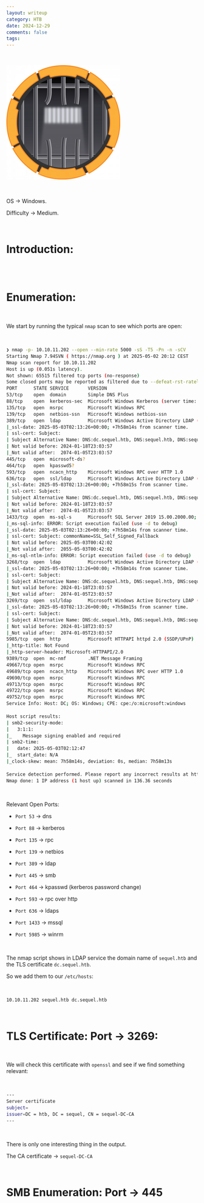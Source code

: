 ```yaml
---
layout: writeup
category: HTB
date: 2024-12-29
comments: false
tags: 
---
```


<br />

![1](../../../assets/images/Escape/1.png)

<br />

OS -> Windows.

Difficulty -> Medium.

<br />

# Introduction:

<br />



<br />

# Enumeration:

<br />

We start by running the typical `nmap` scan to see which ports are open:

<br />

```bash
❯ nmap -p- 10.10.11.202 --open --min-rate 5000 -sS -T5 -Pn -n -sCV
Starting Nmap 7.94SVN ( https://nmap.org ) at 2025-05-02 20:12 CEST
Nmap scan report for 10.10.11.202
Host is up (0.051s latency).
Not shown: 65515 filtered tcp ports (no-response)
Some closed ports may be reported as filtered due to --defeat-rst-ratelimit
PORT      STATE SERVICE       VERSION
53/tcp    open  domain        Simple DNS Plus
88/tcp    open  kerberos-sec  Microsoft Windows Kerberos (server time: 2025-05-03 02:11:56Z)
135/tcp   open  msrpc         Microsoft Windows RPC
139/tcp   open  netbios-ssn   Microsoft Windows netbios-ssn
389/tcp   open  ldap          Microsoft Windows Active Directory LDAP (Domain: sequel.htb0., Site: Default-First-Site-Name)
|_ssl-date: 2025-05-03T02:13:26+00:00; +7h58m14s from scanner time.
| ssl-cert: Subject: 
| Subject Alternative Name: DNS:dc.sequel.htb, DNS:sequel.htb, DNS:sequel
| Not valid before: 2024-01-18T23:03:57
|_Not valid after:  2074-01-05T23:03:57
445/tcp   open  microsoft-ds?
464/tcp   open  kpasswd5?
593/tcp   open  ncacn_http    Microsoft Windows RPC over HTTP 1.0
636/tcp   open  ssl/ldap      Microsoft Windows Active Directory LDAP (Domain: sequel.htb0., Site: Default-First-Site-Name)
|_ssl-date: 2025-05-03T02:13:26+00:00; +7h58m15s from scanner time.
| ssl-cert: Subject: 
| Subject Alternative Name: DNS:dc.sequel.htb, DNS:sequel.htb, DNS:sequel
| Not valid before: 2024-01-18T23:03:57
|_Not valid after:  2074-01-05T23:03:57
1433/tcp  open  ms-sql-s      Microsoft SQL Server 2019 15.00.2000.00; RTM
|_ms-sql-info: ERROR: Script execution failed (use -d to debug)
|_ssl-date: 2025-05-03T02:13:26+00:00; +7h58m14s from scanner time.
| ssl-cert: Subject: commonName=SSL_Self_Signed_Fallback
| Not valid before: 2025-05-03T00:42:02
|_Not valid after:  2055-05-03T00:42:02
|_ms-sql-ntlm-info: ERROR: Script execution failed (use -d to debug)
3268/tcp  open  ldap          Microsoft Windows Active Directory LDAP (Domain: sequel.htb0., Site: Default-First-Site-Name)
|_ssl-date: 2025-05-03T02:13:26+00:00; +7h58m14s from scanner time.
| ssl-cert: Subject: 
| Subject Alternative Name: DNS:dc.sequel.htb, DNS:sequel.htb, DNS:sequel
| Not valid before: 2024-01-18T23:03:57
|_Not valid after:  2074-01-05T23:03:57
3269/tcp  open  ssl/ldap      Microsoft Windows Active Directory LDAP (Domain: sequel.htb0., Site: Default-First-Site-Name)
|_ssl-date: 2025-05-03T02:13:26+00:00; +7h58m15s from scanner time.
| ssl-cert: Subject: 
| Subject Alternative Name: DNS:dc.sequel.htb, DNS:sequel.htb, DNS:sequel
| Not valid before: 2024-01-18T23:03:57
|_Not valid after:  2074-01-05T23:03:57
5985/tcp  open  http          Microsoft HTTPAPI httpd 2.0 (SSDP/UPnP)
|_http-title: Not Found
|_http-server-header: Microsoft-HTTPAPI/2.0
9389/tcp  open  mc-nmf        .NET Message Framing
49667/tcp open  msrpc         Microsoft Windows RPC
49689/tcp open  ncacn_http    Microsoft Windows RPC over HTTP 1.0
49690/tcp open  msrpc         Microsoft Windows RPC
49713/tcp open  msrpc         Microsoft Windows RPC
49722/tcp open  msrpc         Microsoft Windows RPC
49752/tcp open  msrpc         Microsoft Windows RPC
Service Info: Host: DC; OS: Windows; CPE: cpe:/o:microsoft:windows

Host script results:
| smb2-security-mode: 
|   3:1:1: 
|_    Message signing enabled and required
| smb2-time: 
|   date: 2025-05-03T02:12:47
|_  start_date: N/A
|_clock-skew: mean: 7h58m14s, deviation: 0s, median: 7h58m13s

Service detection performed. Please report any incorrect results at https://nmap.org/submit/ .
Nmap done: 1 IP address (1 host up) scanned in 136.36 seconds
```

<br />

Relevant Open Ports:

- `Port 53`   -> dns  

- `Port 88`   -> kerberos  

- `Port 135`  -> rpc  

- `Port 139`  -> netbios  

- `Port 389`  -> ldap  

- `Port 445`  -> smb  

- `Port 464`  -> kpasswd (kerberos password change)  

- `Port 593`  -> rpc over http  

- `Port 636`  -> ldaps  

- `Port 1433` -> mssql  

- `Port 5985` -> winrm  

<br />

The nmap script shows in LDAP service the domain name of `sequel.htb` and the TLS certificate `dc.sequel.htb`.

So we add them to our `/etc/hosts`:

<br />

```bash
10.10.11.202 sequel.htb dc.sequel.htb
```

<br />

# TLS Certificate: Port -> 3269:

<br />

We will check this certificate with `openssl` and see if we find something relevant:

<br />

```bash
---
Server certificate
subject=
issuer=DC = htb, DC = sequel, CN = sequel-DC-CA
---
```

<br />

There is only one interesting thing in the output.

The CA certificate -> `sequel-DC-CA`

<br />

# SMB Enumeration: Port -> 445

<br />
